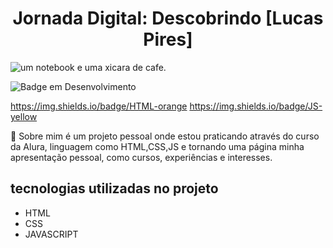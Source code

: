 <h1 align="center"> Jornada Digital: Descobrindo [Lucas Pires] </h1>

![um notebook e uma xicara de cafe.](/image/https://pasteboard.co/lFM2nFgxVjDI.jpg "notebook e cafe.")

![Badge em Desenvolvimento](https://img.shields.io/badge/status-em%20andamento-blue)

https://img.shields.io/badge/HTML-orange
https://img.shields.io/badge/JS-yellow

:page_facing_up: Sobre mim é um projeto pessoal onde estou praticando através do curso da Alura, linguagem como HTML,CSS,JS e tornando uma página minha apresentação pessoal, como cursos, experiências e interesses.

## tecnologias utilizadas no projeto
* HTML
* CSS
* JAVASCRIPT




